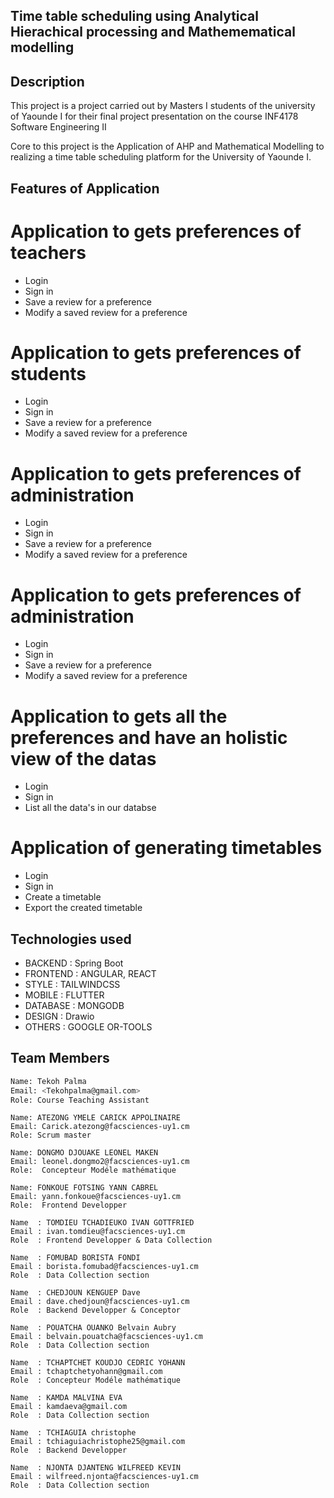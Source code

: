 ## Time table scheduling using Analytical Hierachical processing and Mathemematical modelling

## Description

This project is a project carried out by Masters I  students  of the university of Yaounde I for their
final project presentation on the course INF4178 Software Engineering II

Core to this project is the Application of AHP and Mathematical Modelling to realizing a time table scheduling
platform for the University of Yaounde I.

## Features of Application

# Application to gets preferences of teachers
- Login
- Sign in
- Save a review for a preference
- Modify a saved review for a preference

  
# Application to gets preferences of students
- Login
- Sign in
- Save a review for a preference
- Modify a saved review for a preference

# Application to gets preferences of administration
- Login
- Sign in
- Save a review for a preference
- Modify a saved review for a preference


# Application to gets preferences of administration
- Login
- Sign in
- Save a review for a preference
- Modify a saved review for a preference

# Application to gets all the preferences and have an holistic view of the datas
- Login
- Sign in
- List all the data's in our databse

# Application of generating timetables
- Login
- Sign in
- Create a timetable
- Export the created timetable

## Technologies used

- BACKEND : Spring Boot
- FRONTEND : ANGULAR, REACT 
- STYLE : TAILWINDCSS
- MOBILE : FLUTTER
- DATABASE : MONGODB
- DESIGN : Drawio
- OTHERS : GOOGLE OR-TOOLS

## Team Members

```bash
Name: Tekoh Palma
Email: <Tekohpalma@gmail.com>
Role: Course Teaching Assistant
```
```
Name: ATEZONG YMELE CARICK APPOLINAIRE
Email: Carick.atezong@facsciences-uy1.cm
Role: Scrum master
```

```
Name: DONGMO DJOUAKE LEONEL MAKEN
Email: leonel.dongmo2@facsciences-uy1.cm
Role:  Concepteur Modéle mathématique
```

```
Name: FONKOUE FOTSING YANN CABREL
Email: yann.fonkoue@facsciences-uy1.cm
Role:  Frontend Developper
```

```
Name  : TOMDIEU TCHADIEUKO IVAN GOTTFRIED
Email : ivan.tomdieu@facsciences-uy1.cm
Role  : Frontend Developper & Data Collection
```

```
Name  : FOMUBAD BORISTA FONDI
Email : borista.fomubad@facsciences-uy1.cm
Role  : Data Collection section
```

```
Name  : CHEDJOUN KENGUEP Dave
Email : dave.chedjoun@facsciences-uy1.cm
Role  : Backend Developper & Conceptor
```


```
Name  : POUATCHA OUANKO Belvain Aubry
Email : belvain.pouatcha@facsciences-uy1.cm
Role  : Data Collection section
```

```
Name  : TCHAPTCHET KOUDJO CEDRIC YOHANN
Email : tchaptchetyohann@gmail.com
Role  : Concepteur Modéle mathématique
```

```
Name  : KAMDA MALVINA EVA
Email : kamdaeva@gmail.com
Role  : Data Collection section
```

```
Name  : TCHIAGUIA christophe
Email : tchiaguiachristophe25@gmail.com
Role  : Backend Developper
```

```
Name  : NJONTA DJANTENG WILFREED KEVIN
Email : wilfreed.njonta@facsciences-uy1.cm
Role  : Data Collection section
```

